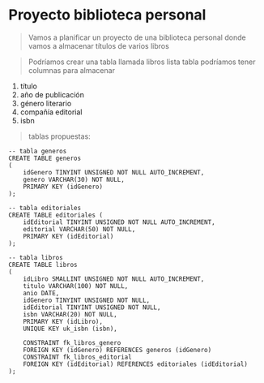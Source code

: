 # Proyecto biblioteca personal

> Vamos a planificar un proyecto de una biblioteca personal donde vamos a almacenar títulos de varios libros

> Podríamos crear una tabla llamada libros
> lista tabla podríamos tener columnas para almacenar
1. título
2. año de publicación
3. género literario
4. compañía editorial
5. isbn

> tablas propuestas:

    -- tabla generos 
    CREATE TABLE generos 
    ( 
        idGenero TINYINT UNSIGNED NOT NULL AUTO_INCREMENT, 
        genero VARCHAR(30) NOT NULL, 
        PRIMARY KEY (idGenero) 
    );

    -- tabla editoriales
    CREATE TABLE editoriales (
        idEditorial TINYINT UNSIGNED NOT NULL AUTO_INCREMENT,
        editorial VARCHAR(50) NOT NULL,
        PRIMARY KEY (idEditorial)
    );
    
    -- tabla libros
    CREATE TABLE libros 
    (
        idLibro SMALLINT UNSIGNED NOT NULL AUTO_INCREMENT,
        titulo VARCHAR(100) NOT NULL,
        anio DATE,
        idGenero TINYINT UNSIGNED NOT NULL,
        idEditorial TINYINT UNSIGNED NOT NULL,
        isbn VARCHAR(20) NOT NULL,
        PRIMARY KEY (idLibro),
        UNIQUE KEY uk_isbn (isbn), 

        CONSTRAINT fk_libros_genero
        FOREIGN KEY (idGenero) REFERENCES generos (idGenero)
        CONSTRAINT fk_libros_editorial
        FOREIGN KEY (idEditorial) REFERENCES editoriales (idEditorial)
    );
